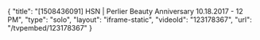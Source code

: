 {
    "title": "[1508436091] HSN | Perlier Beauty Anniversary 10.18.2017 - 12 PM",
    "type": "solo",
    "layout": "iframe-static",
    "videoId": "123178367",
    "url": "\/tvpembed\/123178367"
}